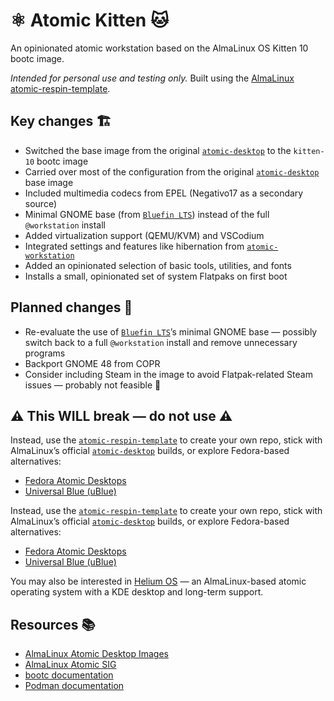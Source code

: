 # ⚛️ Atomic Kitten 🐱

An opinionated atomic workstation based on the AlmaLinux OS Kitten 10 bootc image.

_Intended for personal use and testing only._ Built using the [AlmaLinux atomic-respin-template](https://github.com/AlmaLinux/atomic-respin-template).

## Key changes 🏗️

- Switched the base image from the original [`atomic-desktop`](https://github.com/AlmaLinux/atomic-desktop) to the `kitten-10` bootc image  
- Carried over most of the configuration from the original [`atomic-desktop`](https://github.com/AlmaLinux/atomic-desktop) base image  
- Included multimedia codecs from EPEL (Negativo17 as a secondary source)  
- Minimal GNOME base (from [`Bluefin LTS`](https://github.com/ublue-os/bluefin-lts)) instead of the full `@workstation` install  
- Added virtualization support (QEMU/KVM) and VSCodium  
- Integrated settings and features like hibernation from [`atomic-workstation`](https://github.com/AlmaLinux/atomic-workstation)  
- Added an opinionated selection of basic tools, utilities, and fonts  
- Installs a small, opinionated set of system Flatpaks on first boot  

## Planned changes 🚧  

- Re-evaluate the use of [`Bluefin LTS`](https://github.com/ublue-os/bluefin-lts)’s minimal GNOME base — possibly switch back to a full `@workstation` install and remove unnecessary programs  
- Backport GNOME 48 from COPR  
- Consider including Steam in the image to avoid Flatpak-related Steam issues — probably not feasible 🤔  

## ⚠️ This WILL break — do not use ⚠️

Instead, use the [`atomic-respin-template`](https://github.com/AlmaLinux/atomic-respin-template) to create your own repo, stick with AlmaLinux’s official [`atomic-desktop`](https://github.com/AlmaLinux/atomic-desktop) builds, or explore Fedora-based alternatives:

- [Fedora Atomic Desktops](https://fedoraproject.org/atomic-desktops/)  
- [Universal Blue (uBlue)](https://universal-blue.org/)  

Instead, use the [`atomic-respin-template`](https://github.com/AlmaLinux/atomic-respin-template) to create your own repo, stick with AlmaLinux’s official [`atomic-desktop`](https://github.com/AlmaLinux/atomic-desktop) builds, or explore Fedora-based alternatives:

- [Fedora Atomic Desktops](https://fedoraproject.org/atomic-desktops/)  
- [Universal Blue (uBlue)](https://universal-blue.org/)

You may also be interested in [Helium OS](https://heliumos.org/) — an AlmaLinux-based atomic operating system with a KDE desktop and long-term support.


## Resources 📚

- [AlmaLinux Atomic Desktop Images](https://github.com/AlmaLinux/atomic-desktop) 
- [AlmaLinux Atomic SIG](https://wiki.almalinux.org/sigs/Atomic.html)  
- [bootc documentation](https://github.com/containers/bootc)  
- [Podman documentation](https://podman.io/)  
